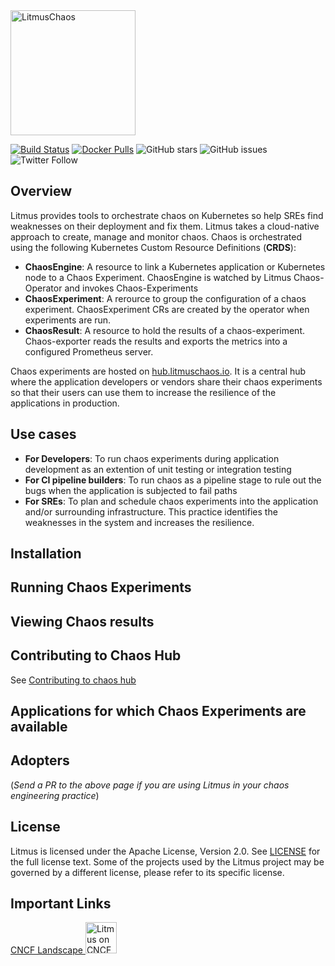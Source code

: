 <img alt="LitmusChaos" src="https://landscape.cncf.io/logos/litmus.svg" width="200">



[![Build Status](https://travis-ci.org/litmuschaos/litmus.svg?branch=master)](https://travis-ci.org/litmuschaos/litmus)
[![Docker Pulls](https://img.shields.io/docker/pulls/openebs/ansible-runner.svg)](https://hub.docker.com/r/openebs/ansible-runner)
![GitHub stars](https://img.shields.io/github/stars/litmuschaos/litmus?style=social)
![GitHub issues](https://img.shields.io/github/issues/litmuschaos/litmus)
![Twitter Follow](https://img.shields.io/twitter/follow/litmuschaos?style=social)

## Overview
Litmus provides tools to orchestrate chaos on Kubernetes so help SREs find weaknesses on their deployment and fix them. Litmus takes a cloud-native approach to create, manage and monitor chaos. Chaos is orchestrated using the following Kubernetes Custom Resource Definitions (**CRDS**):
- **ChaosEngine**: A resource to link a Kubernetes application or Kubernetes node to a Chaos Experiment. ChaosEngine is watched by Litmus Chaos-Operator and invokes Chaos-Experiments
- **ChaosExperiment**: A rerource to group the configuration of a chaos experiment. ChaosExperiment CRs are created by the operator when experiments are run. 
- **ChaosResult**: A resource to hold the results of a chaos-experiment. Chaos-exporter reads the results and exports the metrics into a configured Prometheus server.

Chaos experiments are hosted on <a href="https://hub.litmuschaos.io" target="_blank">hub.litmuschaos.io</a>. It is a central hub where the application developers or vendors share their chaos experiments so that their users can use them to increase the resilience of the applications in production.


## Use cases

- **For Developers**: To run chaos experiments during application development as an extention of unit testing or integration testing
- **For CI pipeline builders**: To run chaos as a pipeline stage to rule out the bugs when the application is subjected to fail paths
- **For SREs**: To plan and schedule chaos experiments into the application and/or surrounding infrastructure. This practice identifies the weaknesses in the system and increases the resilience.


## Installation

## Running Chaos Experiments

## Viewing Chaos results



## Contributing to Chaos Hub
See <a href="https://github.com/litmuschaos/community-charts/blob/master/CONTRIBUTING.md" target="_blank">Contributing to chaos hub</a>

## Applications for which Chaos Experiments are available

## Adopters


(*Send a PR to the above page if you are using Litmus in your chaos engineering practice*)

## License

Litmus is licensed under the Apache License, Version 2.0. See [LICENSE](./LICENSE) for the full license text. Some of 
the projects used by the Litmus project may be governed by a different license, please refer to its specific license.

## Important Links
<a href="https://landscape.cncf.io/selected=litmus">
  CNCF Landscape <img src="https://landscape.cncf.io/images/left-logo.svg" alt="Litmus on CNCF Landscape" width="50">
</a>

